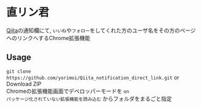 # 直リン君
[Qiita](https://qiita.com/)の通知欄にて, `いいね`や`フォロー`をしてくれた方のユーザ名をその方のページへのリンクへするChrome拡張機能

## Usage
`git clone https://github.com/yorimoi/Qiita_notification_direct_link.git` or Download ZIP  
Chromeの拡張機能画面でデベロッパーモードを `on`  
`パッケージ化されていない拡張機能を読み込む` からフォルダをまるごと指定  
